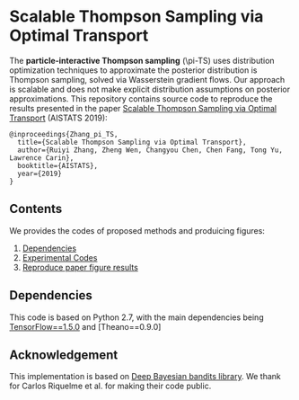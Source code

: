# Scalable Thompson Sampling via Optimal Transport

The **particle-interactive Thompson sampling** (\pi-TS) uses distribution optimization techniques to approximate the posterior distribution is Thompson sampling, solved via Wasserstein gradient flows. Our approach is scalable and does not make explicit distribution assumptions on posterior approximations. This repository contains source code to reproduce the results presented in the paper [Scalable Thompson Sampling via Optimal Transport](https://users.cs.duke.edu/~ryzhang/Ruiyi/OT_TS.pdf) (AISTATS 2019):

```
@inproceedings{Zhang_pi_TS,
  title={Scalable Thompson Sampling via Optimal Transport},
  author={Ruiyi Zhang, Zheng Wen, Changyou Chen, Chen Fang, Tong Yu, Lawrence Carin},
  booktitle={AISTATS},
  year={2019}
}
```

## Contents
We provides the codes of proposed methods and produicing figures: 
1. [Dependencies](#dependencies)
2. [Experimental Codes](#experiments)
3. [Reproduce paper figure results](#reproduce-paper-figure-results) 

## Dependencies

This code is based on Python 2.7, with the main dependencies being [TensorFlow==1.5.0](https://www.tensorflow.org/) and [Theano==0.9.0]


## Acknowledgement

This implementation is based on [Deep Bayesian bandits library](https://github.com/tensorflow/models/tree/master/research/deep_contextual_bandits). We thank for Carlos Riquelme et al. for making their code public.
